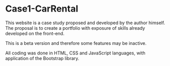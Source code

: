 # Case1-CarRental
 
This website is a case study proposed and developed by the author himself. The proposal is to create a portfolio with exposure of skills already developed on the front-end.

This is a beta version and therefore some features may be inactive.

All coding was done in HTML, CSS and JavaScript languages, with application of the Bootstrap library.
